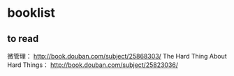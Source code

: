 booklist
========

## to read

微管理： http://book.douban.com/subject/25868303/
The Hard Thing About Hard Things： http://book.douban.com/subject/25823036/
